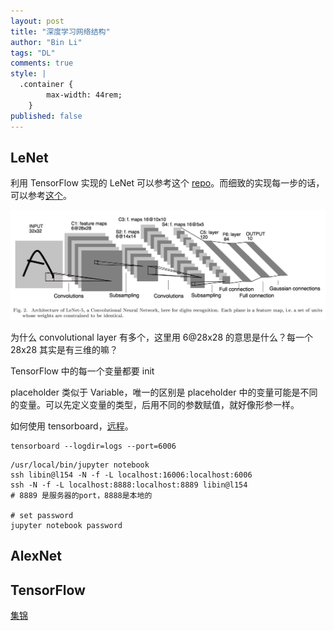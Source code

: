 ```yaml
---
layout: post
title: "深度学习网络结构"
author: "Bin Li"
tags: "DL"
comments: true
style: |
  .container {
        max-width: 44rem;
    } 
published: false
---
```


## LeNet
利用 TensorFlow 实现的 LeNet 可以参考这个 [repo](https://github.com/ganyc717/LeNet)。而细致的实现每一步的话，可以参考[这个](https://www.kaggle.com/malekbadreddine/tensorflow-convnet-lenet-5)。

![](/images/media/15177311265892.jpg)


为什么 convolutional layer 有多个，这里用 6@28x28 的意思是什么？每一个 28x28 其实是有三维的嘛？

TensorFlow 中的每一个变量都要 init

placeholder 类似于 Variable，唯一的区别是 placeholder 中的变量可能是不同的变量。可以先定义变量的类型，后用不同的参数赋值，就好像形参一样。

如何使用 tensorboard，[远程](https://stackoverflow.com/questions/37987839/how-can-i-run-tensorboard-on-a-remote-server)。
```shell
tensorboard --logdir=logs --port=6006
```

```
/usr/local/bin/jupyter notebook
ssh libin@l154 -N -f -L localhost:16006:localhost:6006
ssh -N -f -L localhost:8888:localhost:8889 libin@l154
# 8889 是服务器的port，8888是本地的

# set password
jupyter notebook password
```

## AlexNet


## TensorFlow
[集锦](https://github.com/jtoy/awesome-tensorflow)

